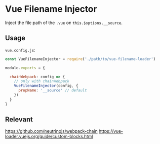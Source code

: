 # Vue Filename Injector

Inject the file path of the `.vue` on `this.$options.__source`.

## Usage

`vue.config.js`:

``` js
const VueFilenameInjector = require('./path/to/vue-filename-loader')

module.exports = {

  chainWebpack: config => {
    // only with chainWebpack
    VueFilenameInjector(config, {
      propName: '__source' // default
    })
  }
}
```

## Relevant

https://github.com/neutrinojs/webpack-chain
https://vue-loader.vuejs.org/guide/custom-blocks.html
